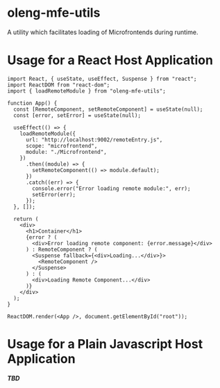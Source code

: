 # oleng-mfe-utils

A utility which facilitates loading of Microfrontends during runtime.

# Usage for a React Host Application

```
import React, { useState, useEffect, Suspense } from "react";
import ReactDOM from "react-dom";
import { loadRemoteModule } from "oleng-mfe-utils";

function App() {
  const [RemoteComponent, setRemoteComponent] = useState(null);
  const [error, setError] = useState(null);

  useEffect(() => {
    loadRemoteModule({
      url: "http://localhost:9002/remoteEntry.js",
      scope: "microfrontend",
      module: "./Microfrontend",
    })
      .then((module) => {
        setRemoteComponent(() => module.default);
      })
      .catch((err) => {
        console.error("Error loading remote module:", err);
        setError(err);
      });
  }, []);

  return (
    <div>
      <h1>Container</h1>
      {error ? (
        <div>Error loading remote component: {error.message}</div>
      ) : RemoteComponent ? (
        <Suspense fallback={<div>Loading...</div>}>
          <RemoteComponent />
        </Suspense>
      ) : (
        <div>Loading Remote Component...</div>
      )}
    </div>
  );
}

ReactDOM.render(<App />, document.getElementById("root"));

```

# Usage for a Plain Javascript Host Application

**_TBD_**
